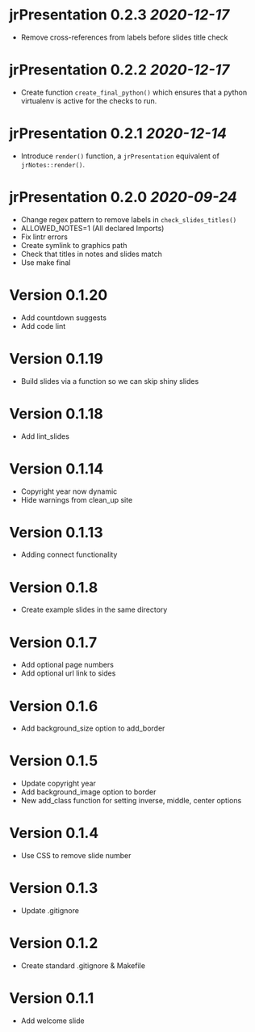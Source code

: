 # jrPresentation 0.2.3 _2020-12-17_
  * Remove cross-references from labels before slides title check

# jrPresentation 0.2.2 _2020-12-17_
  * Create function `create_final_python()` which ensures that a python
    virtualenv is active for the checks to run.

# jrPresentation 0.2.1 _2020-12-14_
  * Introduce `render()` function, a `jrPresentation` equivalent of
    `jrNotes::render()`.

# jrPresentation 0.2.0 _2020-09-24_
  * Change regex pattern to remove labels in `check_slides_titles()`
  * ALLOWED_NOTES=1 (All declared Imports)
  * Fix lintr errors
  * Create symlink to graphics path
  * Check that titles in notes and slides match
  * Use make final

# Version 0.1.20
  * Add countdown suggests
  * Add code lint

# Version 0.1.19
  * Build slides via a function so we can skip shiny slides

# Version 0.1.18
  * Add lint_slides

# Version 0.1.14
  * Copyright year now dynamic
  * Hide warnings from clean_up site

# Version 0.1.13
  * Adding connect functionality
  
# Version 0.1.8
  * Create example slides in the same directory

# Version 0.1.7
  * Add optional page numbers
  * Add optional url link to sides

# Version 0.1.6
  * Add background_size option to add_border

# Version 0.1.5
  * Update copyright year
  * Add background_image option to border
  * New add_class function for setting inverse, middle, center options

# Version 0.1.4
  * Use CSS to remove slide number

# Version 0.1.3
  * Update .gitignore

# Version 0.1.2
  * Create standard .gitignore & Makefile

# Version 0.1.1
  * Add welcome slide
